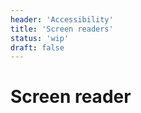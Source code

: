 ```yaml
---
header: 'Accessibility'
title: 'Screen readers'
status: 'wip'
draft: false
---
```


# Screen reader
